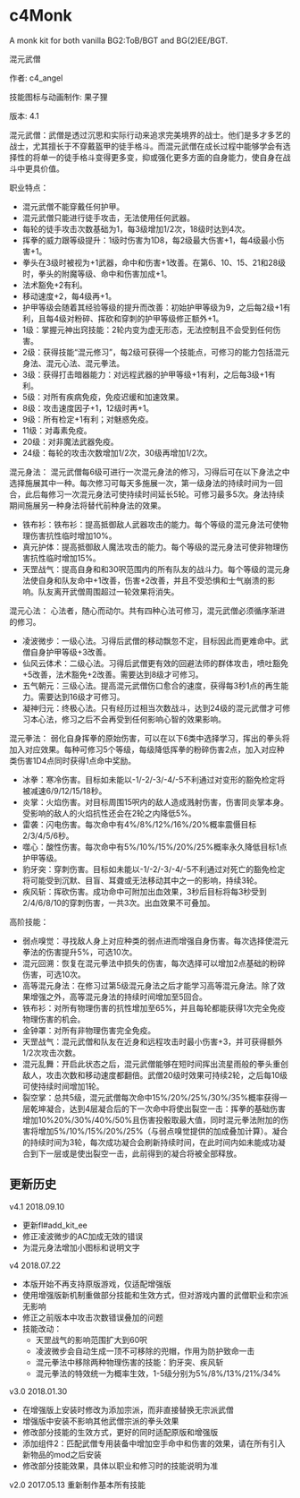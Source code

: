 # c4Monk
A monk kit for both vanilla BG2:ToB/BGT and BG(2)EE/BGT.

混元武僧

作者: c4_angel

技能图标与动画制作: 果子狸

版本: 4.1

混元武僧：武僧是透过沉思和实际行动来追求完美境界的战士。他们是多才多艺的战士，尤其擅长于不穿戴盔甲的徒手格斗。而混元武僧在成长过程中能够学会有选择性的将单一的徒手格斗变得更多变，抑或强化更多方面的自身能力，使自身在战斗中更具价值。

职业特点：
* 混元武僧不能穿戴任何护甲。
* 混元武僧只能进行徒手攻击，无法使用任何武器。
* 每轮的徒手攻击次数基础为1，每3级增加1/2次，18级时达到4次。
* 挥拳的威力跟等级提升：1级时伤害为1D8，每2级最大伤害+1，每4级最小伤害+1。
* 拳头在3级时被视为+1武器，命中和伤害+1改善。在第6、10、15、21和28级时，拳头的附魔等级、命中和伤害加成+1。
* 法术豁免+2有利。
* 移动速度+2，每4级再+1。
* 护甲等级会随着其经验等级的提升而改善：初始护甲等级为9，之后每2级+1有利，且每4级对粉碎、挥砍和穿刺的护甲等级修正额外+1。
* 1级：掌握元神出窍技能：2轮内变为虚无形态，无法控制且不会受到任何伤害。
* 2级：获得技能“混元修习”，每2级可获得一个技能点，可修习的能力包括混元身法、混元心法、混元拳法。
* 3级：获得打击暗器能力：对远程武器的护甲等级+1有利，之后每3级+1有利。
* 5级：对所有疾病免疫，免疫迟缓和加速效果。
* 8级：攻击速度因子+1，12级时再+1。
* 9级：所有检定+1有利；对魅惑免疫。
* 11级：对毒素免疫。
* 20级：对非魔法武器免疫。
* 24级：每轮的攻击次数增加1/2次，30级再增加1/2次。

混元身法：
混元武僧每6级可进行一次混元身法的修习，习得后可在以下身法之中选择施展其中一种。每次修习可每天多施展一次，第一级身法的持续时间为一回合，此后每修习一次混元身法可使持续时间延长5轮。可修习最多5次。身法持续期间施展另一种身法将替代前种身法的效果。
* 铁布衫：铁布衫：提高抵御敌人武器攻击的能力。每个等级的混元身法可使物理伤害抗性临时增加10%。
* 真元护体：提高抵御敌人魔法攻击的能力。每个等级的混元身法可使非物理伤害抗性临时增加15%。
* 天罡战气：提高自身和和30呎范围内的所有队友的战斗力。每个等级的混元身法使自身和队友命中+1改善，伤害+2改善，并且不受恐惧和士气崩溃的影响。队友离开武僧周围超过一轮效果将消失。

混元心法：
心法者，随心而动尔。共有四种心法可修习，混元武僧必须循序渐进的修习。
* 凌波微步：一级心法。习得后武僧的移动飘忽不定，目标因此而更难命中。武僧自身护甲等级+3改善。
* 仙风云体术：二级心法。习得后武僧更有效的回避法师的群体攻击，喷吐豁免+5改善，法术豁免+2改善。需要达到8级才可修习。
* 五气朝元：三级心法。提高混元武僧伤口愈合的速度，获得每3秒1点的再生能力。需要达到16级才可修习。
* 凝神归元：终极心法。只有经历过相当次数战斗，达到24级的混元武僧才可修习本心法，修习之后不会再受到任何影响心智的效果影响。

混元拳法：
弱化自身挥拳的原始伤害，可以在以下6类中选择学习，挥出的拳头将加入对应效果。每种可修习5个等级，每级降低挥拳的粉碎伤害2点，加入对应种类伤害1D4点同时获得1点命中奖励。
* 冰拳：寒冷伤害。目标如未能以-1/-2/-3/-4/-5不利通过对变形的豁免检定将被减速6/9/12/15/18秒。
* 炎掌：火焰伤害。对目标周围15呎内的敌人造成溅射伤害，伤害同炎掌本身。受影响的敌人的火焰抗性还会在2轮之内降低5%。
* 雷袭：闪电伤害。每次命中有4%/8%/12%/16%/20%概率震慑目标2/3/4/5/6秒。
* 噬心：酸性伤害。每次命中有5%/10%/15%/20%/25%概率永久降低目标1点护甲等级。
* 豹牙突：穿刺伤害。目标如未能以-1/-2/-3/-4/-5不利通过对死亡的豁免检定将可能受到沉默、目盲、耳聋或无法移动其中之一的影响，持续3轮。
* 疾风斩：挥砍伤害。成功命中可附加出血效果，3秒后目标将每3秒受到2/4/6/8/10的穿刺伤害，一共3次。出血效果不可叠加。

高阶技能：
* 弱点嗅觉：寻找敌人身上对应种类的弱点进而增强自身伤害。每次选择使混元拳法的伤害提升5%，可选10次。
* 混元回溯：恢复在混元拳法中损失的伤害，每次选择可以增加2点基础的粉碎伤害，可选10次。
* 高等混元身法：在修习过第5级混元身法之后才能学习高等混元身法。除了效果增强之外，高等混元身法的持续时间增加至5回合。
* 铁布衫：对所有物理伤害的抗性增加至65%，并且每轮都能获得1次完全免疫物理伤害的机会。
* 金钟罩：对所有非物理伤害完全免疫。
* 天罡战气：混元武僧和队友在近身和远程攻击时最小伤害+3，并可获得额外1/2次攻击次数。
* 混元乱舞：开启此状态之后，混元武僧能够在短时间挥出流星雨般的拳头重创敌人，攻击次数和移动速度都翻倍。武僧20级时效果可持续2轮，之后每10级可使持续时间增加1轮。
* 裂空掌：总共5级，混元武僧每次命中15%/20%/25%/30%/35%概率获得一层乾坤凝合，达到4层凝合后的下一次命中将使出裂空一击：挥拳的基础伤害增加10%20%/30%/40%/50%且伤害投骰取最大值，同时混元拳法附加的伤害将增加5%/10%/15%/20%/25%（与弱点嗅觉提供的加成叠加计算）。凝合的持续时间为3轮，每次成功凝合会刷新持续时间，在此时间内如未能成功凝合到下一层或是使出裂空一击，此前得到的凝合将被全部释放。



## 更新历史
v4.1 2018.09.10
* 更新fl#add_kit_ee
* 修正凌波微步的AC加成无效的错误
* 为混元身法增加小图标和说明文字

v4 2018.07.22
* 本版开始不再支持原版游戏，仅适配增强版
* 使用增强版新机制重做部分技能和生效方式，但对游戏内置的武僧职业和宗派无影响
* 修正之前版本中攻击次数错误叠加的问题
* 技能改动：
	*	天罡战气的影响范围扩大到60呎
	*	凌波微步会自动生成一顶不可移除的兜帽，作用为防护致命一击
	*	混元拳法中移除两种物理伤害的技能：豹牙突、疾风斩
	*	混元拳法的特效统一为概率生效，1-5级分别为5%/8%/13%/21%/34%

v3.0 2018.01.30
* 在增强版上安装时修改为添加宗派，而非直接替换无宗派武僧
* 增强版中安装不影响其他武僧宗派的拳头效果
* 修改部分技能的生效方式，更好的同时适配原版和增强版
* 添加组件2：匹配武僧专用装备中增加空手命中和伤害的效果，请在所有引入新物品的mod之后安装
* 修改部分技能效果，具体以职业和修习时的技能说明为准

v2.0 2017.05.13
重新制作基本所有技能
